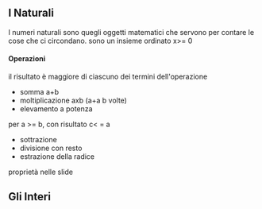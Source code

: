 ## I Naturali
I numeri naturali sono quegli oggetti matematici che servono per contare le cose che ci circondano.
sono un insieme ordinato
x>= 0
#### Operazioni
il risultato è maggiore di ciascuno dei termini dell'operazione
- somma a+b
- moltiplicazione axb (a+a b volte)
- elevamento a potenza

per a >= b, con risultato c< = a
- sottrazione
- divisione con resto
- estrazione della radice

proprietà nelle slide

## Gli Interi
